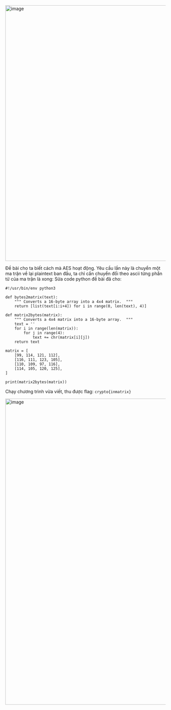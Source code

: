 <img width="802" alt="image" src="https://github.com/Vanmaxohp/EHC_Challenge_CryptoHack/assets/90485791/4c188cfc-8eb7-4c40-91e8-d4803dbe30b0">

Đề bài cho ta biết cách mà AES hoạt động. Yêu cầu lần này là chuyển một ma trận về lại plaintext ban đầu, ta chỉ cần chuyển đổi theo ascii từng phần tử của ma trận là xong:
Sửa code python đề bài đã cho:
```
#!/usr/bin/env python3

def bytes2matrix(text):
    """ Converts a 16-byte array into a 4x4 matrix.  """
    return [list(text[i:i+4]) for i in range(0, len(text), 4)]

def matrix2bytes(matrix):
    """ Converts a 4x4 matrix into a 16-byte array.  """
    text = ''
    for i in range(len(matrix)):
        for j in range(4):
            text += chr(matrix[i][j])
    return text

matrix = [
    [99, 114, 121, 112],
    [116, 111, 123, 105],
    [110, 109, 97, 116],
    [114, 105, 120, 125],
]

print(matrix2bytes(matrix))
```

Chạy chương trình vừa viết, thu được flag: `crypto{inmatrix}`

<img width="960" alt="image" src="https://github.com/Vanmaxohp/EHC_Challenge_CryptoHack/assets/90485791/ba25290c-0174-4779-b8ef-f86740567c8f">
